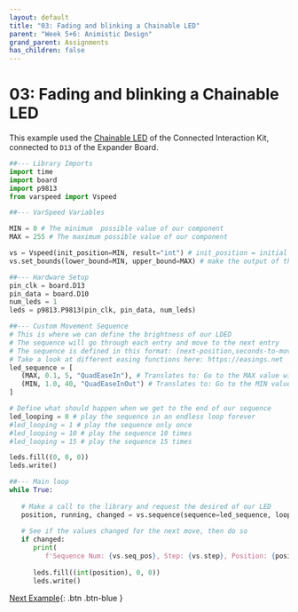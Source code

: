 ```yaml
---
layout: default
title: "03: Fading and blinking a Chainable LED"
parent: "Week 5+6: Animistic Design"
grand_parent: Assignments
has_children: false
---
```


# 03: Fading and blinking a Chainable LED

This example used the [Chainable LED](https://id-studiolab.github.io/Connected-Interaction-Kit/components/chainable-rgb-led/chainable-rgb-led.html) of the Connected Interaction Kit, connected to `D13` of the Expander Board.

```python
##--- Library Imports
import time
import board
import p9813
from varspeed import Vspeed

##--- VarSpeed Variables

MIN = 0 # The minimum  possible value of our component
MAX = 255 # The maximum possible value of our component

vs = Vspeed(init_position=MIN, result="int") # init_position = initial start position // result = float, int
vs.set_bounds(lower_bound=MIN, upper_bound=MAX) # make the output of the function be within the bounds set

##--- Hardware Setup
pin_clk = board.D13
pin_data = board.D10
num_leds = 1
leds = p9813.P9813(pin_clk, pin_data, num_leds)

##--- Custom Movement Sequence
# This is where we can define the brightness of our LDED
# The sequence will go through each entry and move to the next entry
# The sequence is defined in this format: (next-position,seconds-to-move,number-of-steps,easing function)
# Take a look at different easing functions here: https://easings.net 
led_sequence = [
   (MAX, 0.1, 5, "QuadEaseIn"), # Translates to: Go to the MAX value within 0.1 seconds and 5 steps, and use a QuadEaseIn easing function
   (MIN, 1.0, 40, "QuadEaseInOut") # Translates to: Go to the MIN value within 1 seconds and 40 steps, and use a QuadEaseInOut easing function
]

# Define what should happen when we get to the end of our sequence
led_looping = 0 # play the sequence in an endless loop forever
#led_looping = 1 # play the sequence only once
#led_looping = 10 # play the sequence 10 times
#led_looping = 15 # play the sequence 15 times

leds.fill((0, 0, 0))
leds.write()

##--- Main loop
while True:
   
   # Make a call to the library and request the desired of our LED
   position, running, changed = vs.sequence(sequence=led_sequence, loop_max=led_looping)
   
   # See if the values changed for the next move, then do so
   if changed:
      print(
         f'Sequence Num: {vs.seq_pos}, Step: {vs.step}, Position: {position}')
         
      leds.fill((int(position), 0, 0))
      leds.write()
```

[Next Example](04-running-two-sequences){: .btn .btn-blue }